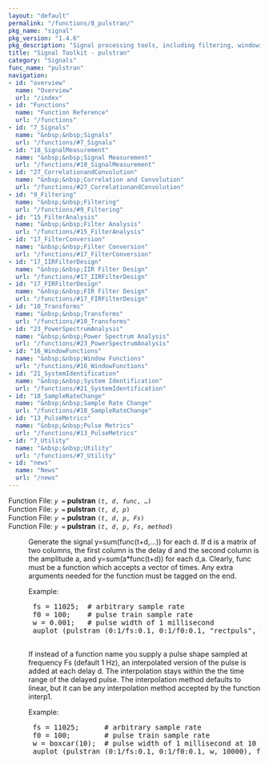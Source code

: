 ```yaml
---
layout: "default"
permalink: "/functions/8_pulstran/"
pkg_name: "signal"
pkg_version: "1.4.6"
pkg_description: "Signal processing tools, including filtering, windowing and display functions."
title: "Signal Toolkit - pulstran"
category: "Signals"
func_name: "pulstran"
navigation:
- id: "overview"
  name: "Overview"
  url: "/index"
- id: "Functions"
  name: "Function Reference"
  url: "/functions"
- id: "7_Signals"
  name: "&nbsp;&nbsp;Signals"
  url: "/functions/#7_Signals"
- id: "18_SignalMeasurement"
  name: "&nbsp;&nbsp;Signal Measurement"
  url: "/functions/#18_SignalMeasurement"
- id: "27_CorrelationandConvolution"
  name: "&nbsp;&nbsp;Correlation and Convolution"
  url: "/functions/#27_CorrelationandConvolution"
- id: "9_Filtering"
  name: "&nbsp;&nbsp;Filtering"
  url: "/functions/#9_Filtering"
- id: "15_FilterAnalysis"
  name: "&nbsp;&nbsp;Filter Analysis"
  url: "/functions/#15_FilterAnalysis"
- id: "17_FilterConversion"
  name: "&nbsp;&nbsp;Filter Conversion"
  url: "/functions/#17_FilterConversion"
- id: "17_IIRFilterDesign"
  name: "&nbsp;&nbsp;IIR Filter Design"
  url: "/functions/#17_IIRFilterDesign"
- id: "17_FIRFilterDesign"
  name: "&nbsp;&nbsp;FIR Filter Design"
  url: "/functions/#17_FIRFilterDesign"
- id: "10_Transforms"
  name: "&nbsp;&nbsp;Transforms"
  url: "/functions/#10_Transforms"
- id: "23_PowerSpectrumAnalysis"
  name: "&nbsp;&nbsp;Power Spectrum Analysis"
  url: "/functions/#23_PowerSpectrumAnalysis"
- id: "16_WindowFunctions"
  name: "&nbsp;&nbsp;Window Functions"
  url: "/functions/#16_WindowFunctions"
- id: "21_SystemIdentification"
  name: "&nbsp;&nbsp;System Identification"
  url: "/functions/#21_SystemIdentification"
- id: "18_SampleRateChange"
  name: "&nbsp;&nbsp;Sample Rate Change"
  url: "/functions/#18_SampleRateChange"
- id: "13_PulseMetrics"
  name: "&nbsp;&nbsp;Pulse Metrics"
  url: "/functions/#13_PulseMetrics"
- id: "7_Utility"
  name: "&nbsp;&nbsp;Utility"
  url: "/functions/#7_Utility"
- id: "news"
  name: "News"
  url: "/news"
---
```

<dl class="first-deftypefn">
<dt class="deftypefn" id="index-pulstran"><span class="category-def">Function File: </span><span><code class="def-type"><var class="var">y</var> =</code> <strong class="def-name">pulstran</strong> <code class="def-code-arguments">(<var class="var">t</var>, <var class="var">d</var>, <var class="var">func</var>, &hellip;)</code><a class="copiable-link" href="#index-pulstran"></a></span></dt>
<dt class="deftypefnx def-cmd-deftypefn" id="index-pulstran-1"><span class="category-def">Function File: </span><span><code class="def-type"><var class="var">y</var> =</code> <strong class="def-name">pulstran</strong> <code class="def-code-arguments">(<var class="var">t</var>, <var class="var">d</var>, <var class="var">p</var>)</code><a class="copiable-link" href="#index-pulstran-1"></a></span></dt>
<dt class="deftypefnx def-cmd-deftypefn" id="index-pulstran-2"><span class="category-def">Function File: </span><span><code class="def-type"><var class="var">y</var> =</code> <strong class="def-name">pulstran</strong> <code class="def-code-arguments">(<var class="var">t</var>, <var class="var">d</var>, <var class="var">p</var>, <var class="var">Fs</var>)</code><a class="copiable-link" href="#index-pulstran-2"></a></span></dt>
<dt class="deftypefnx def-cmd-deftypefn" id="index-pulstran-3"><span class="category-def">Function File: </span><span><code class="def-type"><var class="var">y</var> =</code> <strong class="def-name">pulstran</strong> <code class="def-code-arguments">(<var class="var">t</var>, <var class="var">d</var>, <var class="var">p</var>, <var class="var">Fs</var>, <var class="var">method</var>)</code><a class="copiable-link" href="#index-pulstran-3"></a></span></dt>
<dd>
<p>Generate the signal y=sum(func(t+d,...)) for each d.  If d is a
 matrix of two columns, the first column is the delay d and the second
 column is the amplitude a, and y=sum(a*func(t+d)) for each d,a.
 Clearly, func must be a function which accepts a vector of times.
 Any extra arguments needed for the function must be tagged on the end.
</p>
<p>Example:
 </p><div class="example">
<pre class="example-preformatted"> fs = 11025;  # arbitrary sample rate
 f0 = 100;    # pulse train sample rate
 w = 0.001;   # pulse width of 1 millisecond
 auplot (pulstran (0:1/fs:0.1, 0:1/f0:0.1, &quot;rectpuls&quot;, w), fs);
 </pre></div>

<p>If instead of a function name you supply a pulse shape sampled at
 frequency Fs (default 1 Hz),  an interpolated version of the pulse
 is added at each delay d.  The interpolation stays within the the
 time range of the delayed pulse.  The interpolation method defaults
 to linear, but it can be any interpolation method accepted by the
 function interp1.
</p>
<p>Example:
 </p><div class="example">
<pre class="example-preformatted"> fs = 11025;      # arbitrary sample rate
 f0 = 100;        # pulse train sample rate
 w = boxcar(10);  # pulse width of 1 millisecond at 10 kHz
 auplot (pulstran (0:1/fs:0.1, 0:1/f0:0.1, w, 10000), fs);
 </pre></div>
</dd></dl>
